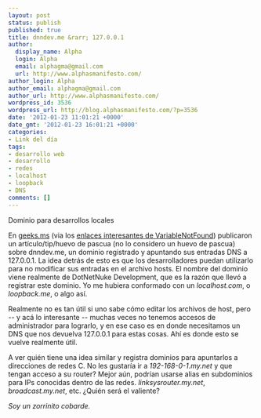 ```yaml
---
layout: post
status: publish
published: true
title: dnndev.me &rarr; 127.0.0.1
author:
  display_name: Alpha
  login: Alpha
  email: alphagma@gmail.com
  url: http://www.alphasmanifesto.com/
author_login: Alpha
author_email: alphagma@gmail.com
author_url: http://www.alphasmanifesto.com/
wordpress_id: 3536
wordpress_url: http://blog.alphasmanifesto.com/?p=3536
date: '2012-01-23 11:01:21 +0000'
date_gmt: '2012-01-23 16:01:21 +0000'
categories:
- Link del día
tags:
- desarrollo web
- desarrollo
- redes
- localhost
- loopback
- DNS
comments: []
---
```


Dominio para desarrollos locales


En <a href="http://geeks.ms/blogs/davidjrh/archive/2011/12/28/tip-un-huevo-de-pascua-llamado-dnndev-me.aspx">geeks.ms</a> (via los <a href="http://www.variablenotfound.com/2012/01/enlaces-interesantes-66.html">enlaces interesantes de VariableNotFound</a>) publicaron un artículo/tip/huevo de pascua (no lo considero un huevo de pascua) sobre dnndev.me, un dominio registrado y apuntando sus entradas DNS a 127.0.0.1. La idea detrás de esto es que los desarrolladores puedan utilizarlo para no modificar sus entradas en el archivo hosts. El nombre del dominio viene realmente de DotNetNuke Development, que es la razón que llevó a registrar este dominio. Yo me hubiera conformado con un _localhost.com_, o _loopback.me_, o algo así.

Realmente no es tan útil si uno sabe cómo editar los archivos de host, pero  -- y acá lo interesante -- muchas veces no tenemos accesos de administrador para lograrlo, y en ese caso es en donde necesitamos un DNS que nos devuelva 127.0.0.1 para estas cosas. Ahí es donde esto se vuelve realmente útil.

A ver quién tiene una idea similar y registra dominios para apuntarlos a direcciones de redes C. No les gustaría ir a _192-168-0-1.my.net_ y que tengan acceso a su router? Mejor aún, podrían usarse alias en subdominios para IPs conocidas dentro de las redes. _linksysrouter.my.net_, _broadcast.my.net_, etc.  ¿Quién será el valiente?

_Soy un zorrinito cobarde._
